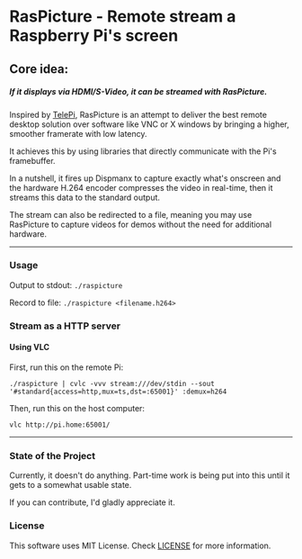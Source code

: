 # RasPicture - Remote stream a Raspberry Pi's screen

## Core idea:
##### If it displays via HDMI/S-Video, it can be streamed with RasPicture.

Inspired by [TelePi](https://github.com/DougGore/telepi "DougGore's TelePi Repo"),
RasPicture is an attempt to deliver the best remote desktop solution over software
like VNC or X windows by bringing a higher, smoother framerate with low latency.

It achieves this by using libraries that directly communicate with the Pi's framebuffer.

In a nutshell, it fires up Dispmanx to capture exactly what's onscreen and the hardware H.264 encoder compresses the video in real-time, then it streams this data to the standard output.

The stream can also be redirected to a file, meaning you may use RasPicture
to capture videos for demos without the need for additional hardware.

---

### Usage
Output to stdout: `./raspicture`

Record to file: `./raspicture <filename.h264>`

### Stream as a HTTP server

#### Using VLC
First, run this on the remote Pi:

	./raspicture | cvlc -vvv stream:///dev/stdin --sout '#standard{access=http,mux=ts,dst=:65001}' :demux=h264

Then, run this on the host computer:

	vlc http://pi.home:65001/

---

### State of the Project
Currently, it doesn't do anything.
Part-time work is being put into this until it gets to a somewhat usable state.

If you can contribute, I'd gladly appreciate it.

### License

This software uses MIT License. Check [LICENSE](LICENSE) for more information.
